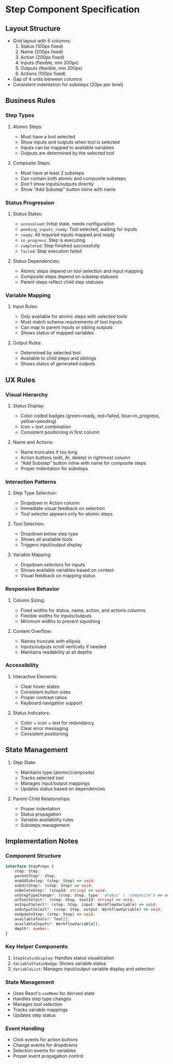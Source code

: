 # Step Component Specification

## Layout Structure
- Grid layout with 6 columns:
  1. Status (100px fixed)
  2. Name (200px fixed)
  3. Action (200px fixed)
  4. Inputs (flexible, min 200px)
  5. Outputs (flexible, min 200px)
  6. Actions (100px fixed)
- Gap of 4 units between columns
- Consistent indentation for substeps (20px per level)

## Business Rules

### Step Types
1. Atomic Steps:
   - Must have a tool selected
   - Show inputs and outputs when tool is selected
   - Inputs can be mapped to available variables
   - Outputs are determined by the selected tool

2. Composite Steps:
   - Must have at least 2 substeps
   - Can contain both atomic and composite substeps
   - Don't show inputs/outputs directly
   - Show "Add Substep" button inline with name

### Status Progression
1. Status States:
   - `unresolved`: Initial state, needs configuration
   - `pending_inputs_ready`: Tool selected, waiting for inputs
   - `ready`: All required inputs mapped and ready
   - `in_progress`: Step is executing
   - `completed`: Step finished successfully
   - `failed`: Step execution failed

2. Status Dependencies:
   - Atomic steps depend on tool selection and input mapping
   - Composite steps depend on substep statuses
   - Parent steps reflect child step statuses

### Variable Mapping
1. Input Rules:
   - Only available for atomic steps with selected tools
   - Must match schema requirements of tool inputs
   - Can map to parent inputs or sibling outputs
   - Shows status of mapped variables

2. Output Rules:
   - Determined by selected tool
   - Available to child steps and siblings
   - Shows status of generated outputs

## UX Rules

### Visual Hierarchy
1. Status Display:
   - Color-coded badges (green=ready, red=failed, blue=in_progress, yellow=pending)
   - Icon + text combination
   - Consistent positioning in first column

2. Name and Actions:
   - Name truncates if too long
   - Action buttons (edit, AI, delete) in rightmost column
   - "Add Substep" button inline with name for composite steps
   - Proper indentation for substeps

### Interaction Patterns
1. Step Type Selection:
   - Dropdown in Action column
   - Immediate visual feedback on selection
   - Tool selector appears only for atomic steps

2. Tool Selection:
   - Dropdown below step type
   - Shows all available tools
   - Triggers input/output display

3. Variable Mapping:
   - Dropdown selectors for inputs
   - Shows available variables based on context
   - Visual feedback on mapping status

### Responsive Behavior
1. Column Sizing:
   - Fixed widths for status, name, action, and actions columns
   - Flexible widths for inputs/outputs
   - Minimum widths to prevent squishing

2. Content Overflow:
   - Names truncate with ellipsis
   - Inputs/outputs scroll vertically if needed
   - Maintains readability at all depths

### Accessibility
1. Interactive Elements:
   - Clear hover states
   - Consistent button sizes
   - Proper contrast ratios
   - Keyboard navigation support

2. Status Indicators:
   - Color + icon + text for redundancy
   - Clear error messaging
   - Consistent positioning

## State Management
1. Step State:
   - Maintains type (atomic/composite)
   - Tracks selected tool
   - Manages input/output mappings
   - Updates status based on dependencies

2. Parent-Child Relationships:
   - Proper indentation
   - Status propagation
   - Variable availability rules
   - Substeps management

## Implementation Notes

### Component Structure
```typescript
interface StepProps {
    step: Step;
    parentStep?: Step;
    onAddSubstep: (step: Step) => void;
    onEditStep?: (step: Step) => void;
    onDeleteStep?: (stepId: string) => void;
    onStepTypeChange?: (step: Step, type: 'atomic' | 'composite') => void;
    onToolSelect?: (step: Step, toolId: string) => void;
    onInputSelect?: (step: Step, input: WorkflowVariable) => void;
    onOutputSelect?: (step: Step, output: WorkflowVariable) => void;
    onUpdateStep: (step: Step) => void;
    availableTools?: Tool[];
    availableInputs?: WorkflowVariable[];
    depth?: number;
}
```

### Key Helper Components
1. `StepStatusDisplay`: Handles status visualization
2. `VariableStatusBadge`: Shows variable status
3. `VariableList`: Manages input/output variable display and selection

### State Management
- Uses React's `useMemo` for derived state
- Handles step type changes
- Manages tool selection
- Tracks variable mappings
- Updates step status

### Event Handling
- Click events for action buttons
- Change events for dropdowns
- Selection events for variables
- Proper event propagation control 